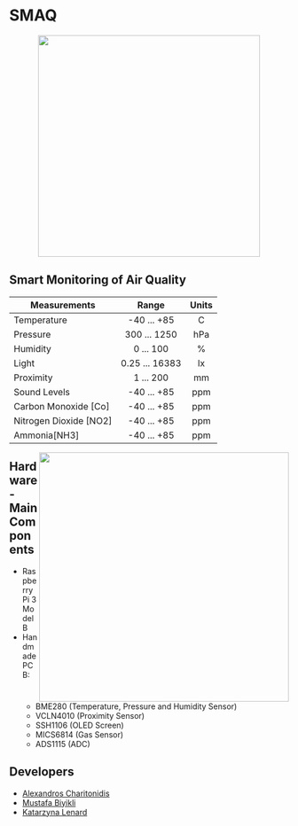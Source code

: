 # SMAQ

<p align="center">
<a href="https://www.youtube.com/channel/UCAZxVj2a3wnd6SI2-zsWK3Q"><img src="https://github.com/MustafaBiyikli/SMAQ/blob/master/Resources/SMAQLogoOld.png" width="400"></a>
</p>

## Smart Monitoring of Air Quality

| Measurements       | Range         | Units  |
|------------------- |:-------------:|:------:|
| Temperature| -40 ... +85| C|
| Pressure| 300 ... 1250| hPa|
| Humidity| 0 ... 100| %|
| Light| 0.25 ... 16383| lx|
| Proximity| 1 ... 200| mm|
| Sound Levels| -40 ... +85| ppm|
| Carbon Monoxide [Co]| -40 ... +85| ppm|
| Nitrogen Dioxide [NO2]| -40 ... +85| ppm|
| Ammonia[NH3]| -40 ... +85| ppm|

<img src="https://github.com/MustafaBiyikli/SMAQ/blob/master/Resources/StraightGIF.gif" width="450" align="right"/>

## Hardware - Main Components

-   Raspberry Pi 3 Model B
-   Handmade PCB:
    -   BME280 (Temperature, Pressure and Humidity Sensor)
    -   VCLN4010 (Proximity Sensor)
    -   SSH1106 (OLED Screen)
    -   MICS6814 (Gas Sensor)
    -   ADS1115 (ADC)

## Developers

-   [Alexandros Charitonidis](https://github.com/Alexandros-Charitonidis)
-   [Mustafa Biyikli](https://github.com/MustafaBiyikli)
-   [Katarzyna Lenard](https://github.com/KasiaLenard)
